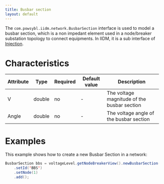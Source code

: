 ```yaml
---
title: Busbar section
layout: default
---
```


The `com.powsybl.iidm.network.BusbarSection` interface is used to model a busbar section, which is a non impedant
element used in a node/breaker substation topology to connect equipments. In IIDM, it is a sub interface of [Injection](injection.md).

# Characteristics

| Attribute | Type | Required | Default value | Description |
| --------- | ---- | -------- | ------------- | ----------- |
| V | double | no | - | The voltage magnitude of the busbar section |
| Angle | double | no | - | The voltage angle of the busbar section |

# Examples
This example shows how to create a new Busbar Section in a network:
```java
BusbarSection bbs = voltageLevel.getNodeBreakerView().newBusbarSection()
    .setId('BBS')
    .setNode(1)
    .add();
```
